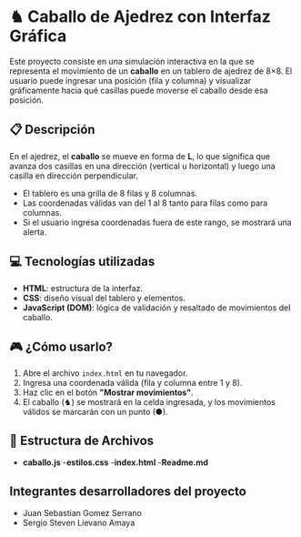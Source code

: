 # ♞ Caballo de Ajedrez con Interfaz Gráfica

Este proyecto consiste en una simulación interactiva en la que se representa el movimiento de un **caballo** en un tablero de ajedrez de 8×8. El usuario puede ingresar una posición (fila y columna) y visualizar gráficamente hacia qué casillas puede moverse el caballo desde esa posición.

## 📋 Descripción

En el ajedrez, el **caballo** se mueve en forma de **L**, lo que significa que avanza dos casillas en una dirección (vertical u horizontal) y luego una casilla en dirección perpendicular.

- El tablero es una grilla de 8 filas y 8 columnas.
- Las coordenadas válidas van del 1 al 8 tanto para filas como para columnas.
- Si el usuario ingresa coordenadas fuera de este rango, se mostrará una alerta.

## 💻 Tecnologías utilizadas

- **HTML**: estructura de la interfaz.
- **CSS**: diseño visual del tablero y elementos.
- **JavaScript (DOM)**: lógica de validación y resaltado de movimientos del caballo.

## 🎮 ¿Cómo usarlo?

1. Abre el archivo `index.html` en tu navegador.
2. Ingresa una coordenada válida (fila y columna entre 1 y 8).
3. Haz clic en el botón **"Mostrar movimientos"**.
4. El caballo (♞) se mostrará en la celda ingresada, y los movimientos válidos se marcarán con un punto (●).

## 📂 Estructura de Archivos
- **caballo.js**
-**estilos.css**
-**index.html**
-**Readme.md** 

## Integrantes desarrolladores del proyecto
- Juan Sebastian Gomez Serrano
- Sergio Steven Lievano Amaya